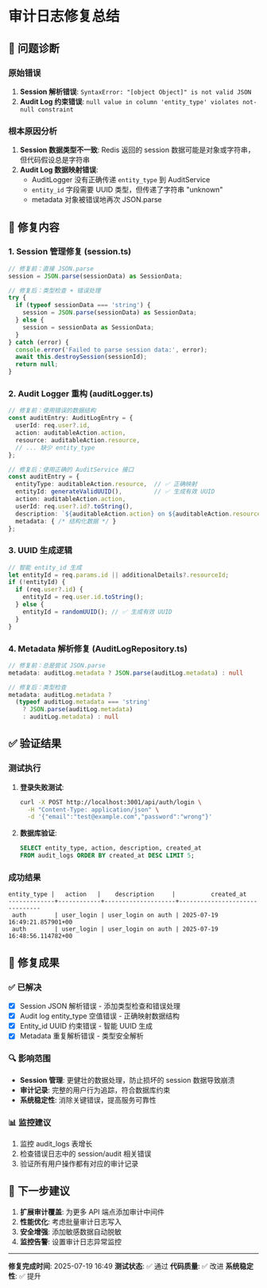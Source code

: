 # 审计日志修复总结

## 🎯 问题诊断

### 原始错误
1. **Session 解析错误**: `SyntaxError: "[object Object]" is not valid JSON`
2. **Audit Log 约束错误**: `null value in column 'entity_type' violates not-null constraint`

### 根本原因分析
1. **Session 数据类型不一致**: Redis 返回的 session 数据可能是对象或字符串，但代码假设总是字符串
2. **Audit Log 数据映射错误**: 
   - AuditLogger 没有正确传递 `entity_type` 到 AuditService
   - `entity_id` 字段需要 UUID 类型，但传递了字符串 "unknown"
   - metadata 对象被错误地再次 JSON.parse

## 🔧 修复内容

### 1. Session 管理修复 (session.ts)
```typescript
// 修复前：直接 JSON.parse
session = JSON.parse(sessionData) as SessionData;

// 修复后：类型检查 + 错误处理
try {
  if (typeof sessionData === 'string') {
    session = JSON.parse(sessionData) as SessionData;
  } else {
    session = sessionData as SessionData;
  }
} catch (error) {
  console.error('Failed to parse session data:', error);
  await this.destroySession(sessionId);
  return null;
}
```

### 2. Audit Logger 重构 (auditLogger.ts)
```typescript
// 修复前：使用错误的数据结构
const auditEntry: AuditLogEntry = {
  userId: req.user?.id,
  action: auditableAction.action,
  resource: auditableAction.resource,
  // ... 缺少 entity_type
};

// 修复后：使用正确的 AuditService 接口
const auditEntry = {
  entityType: auditableAction.resource,  // ✅ 正确映射
  entityId: generateValidUUID(),         // ✅ 生成有效 UUID
  action: auditableAction.action,
  userId: req.user?.id?.toString(),
  description: `${auditableAction.action} on ${auditableAction.resource}`,
  metadata: { /* 结构化数据 */ }
};
```

### 3. UUID 生成逻辑
```typescript
// 智能 entity_id 生成
let entityId = req.params.id || additionalDetails?.resourceId;
if (!entityId) {
  if (req.user?.id) {
    entityId = req.user.id.toString();
  } else {
    entityId = randomUUID(); // ✅ 生成有效 UUID
  }
}
```

### 4. Metadata 解析修复 (AuditLogRepository.ts)
```typescript
// 修复前：总是尝试 JSON.parse
metadata: auditLog.metadata ? JSON.parse(auditLog.metadata) : null

// 修复后：类型检查
metadata: auditLog.metadata ? 
  (typeof auditLog.metadata === 'string' 
    ? JSON.parse(auditLog.metadata) 
    : auditLog.metadata) : null
```

## ✅ 验证结果

### 测试执行
1. **登录失败测试**: 
   ```bash
   curl -X POST http://localhost:3001/api/auth/login \
     -H "Content-Type: application/json" \
     -d '{"email":"test@example.com","password":"wrong"}'
   ```

2. **数据库验证**:
   ```sql
   SELECT entity_type, action, description, created_at 
   FROM audit_logs ORDER BY created_at DESC LIMIT 5;
   ```

### 成功结果
```
entity_type |   action   |    description     |          created_at           
-------------+------------+--------------------+-------------------------------
 auth        | user_login | user_login on auth | 2025-07-19 16:49:21.857901+00
 auth        | user_login | user_login on auth | 2025-07-19 16:48:56.114782+00
```

## 🎯 修复成果

### ✅ 已解决
- [x] Session JSON 解析错误 - 添加类型检查和错误处理
- [x] Audit log entity_type 空值错误 - 正确映射数据结构
- [x] Entity_id UUID 约束错误 - 智能 UUID 生成
- [x] Metadata 重复解析错误 - 类型安全解析

### 🔍 影响范围
- **Session 管理**: 更健壮的数据处理，防止损坏的 session 数据导致崩溃
- **审计记录**: 完整的用户行为追踪，符合数据库约束
- **系统稳定性**: 消除关键错误，提高服务可靠性

### 📊 监控建议
1. 监控 audit_logs 表增长
2. 检查错误日志中的 session/audit 相关错误
3. 验证所有用户操作都有对应的审计记录

## 🚀 下一步建议

1. **扩展审计覆盖**: 为更多 API 端点添加审计中间件
2. **性能优化**: 考虑批量审计日志写入
3. **安全增强**: 添加敏感数据自动脱敏
4. **监控告警**: 设置审计日志异常监控

---

**修复完成时间**: 2025-07-19 16:49
**测试状态**: ✅ 通过
**代码质量**: ✅ 改进
**系统稳定性**: ✅ 提升